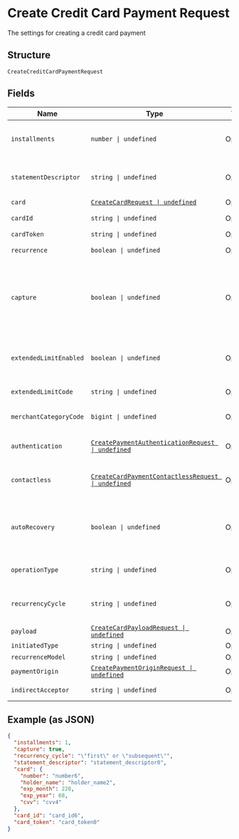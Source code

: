 
# Create Credit Card Payment Request

The settings for creating a credit card payment

## Structure

`CreateCreditCardPaymentRequest`

## Fields

| Name | Type | Tags | Description |
|  --- | --- | --- | --- |
| `installments` | `number \| undefined` | Optional | Number of installments<br><br>**Default**: `1` |
| `statementDescriptor` | `string \| undefined` | Optional | The text that will be shown on the credit card's statement |
| `card` | [`CreateCardRequest \| undefined`](../../doc/models/create-card-request.md) | Optional | Credit card data |
| `cardId` | `string \| undefined` | Optional | The credit card id |
| `cardToken` | `string \| undefined` | Optional | - |
| `recurrence` | `boolean \| undefined` | Optional | Indicates a recurrence |
| `capture` | `boolean \| undefined` | Optional | Indicates if the operation should be only authorization or auth and capture.<br><br>**Default**: `true` |
| `extendedLimitEnabled` | `boolean \| undefined` | Optional | Indicates whether the extended label (private label) is enabled |
| `extendedLimitCode` | `string \| undefined` | Optional | Extended Limit Code |
| `merchantCategoryCode` | `bigint \| undefined` | Optional | Customer business segment code |
| `authentication` | [`CreatePaymentAuthenticationRequest \| undefined`](../../doc/models/create-payment-authentication-request.md) | Optional | The payment authentication request |
| `contactless` | [`CreateCardPaymentContactlessRequest \| undefined`](../../doc/models/create-card-payment-contactless-request.md) | Optional | The Credit card payment contactless request |
| `autoRecovery` | `boolean \| undefined` | Optional | Indicates whether a particular payment will enter the offline retry flow |
| `operationType` | `string \| undefined` | Optional | AuthOnly, AuthAndCapture, PreAuth |
| `recurrencyCycle` | `string \| undefined` | Optional | Defines whether the card has been used one or more times. |
| `payload` | [`CreateCardPayloadRequest \| undefined`](../../doc/models/create-card-payload-request.md) | Optional | - |
| `initiatedType` | `string \| undefined` | Optional | - |
| `recurrenceModel` | `string \| undefined` | Optional | - |
| `paymentOrigin` | [`CreatePaymentOriginRequest \| undefined`](../../doc/models/create-payment-origin-request.md) | Optional | - |
| `indirectAcceptor` | `string \| undefined` | Optional | Business model identifier |

## Example (as JSON)

```json
{
  "installments": 1,
  "capture": true,
  "recurrency_cycle": "\"first\" or \"subsequent\"",
  "statement_descriptor": "statement_descriptor0",
  "card": {
    "number": "number6",
    "holder_name": "holder_name2",
    "exp_month": 228,
    "exp_year": 68,
    "cvv": "cvv4"
  },
  "card_id": "card_id6",
  "card_token": "card_token0"
}
```

